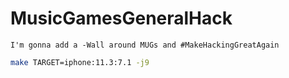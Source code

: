# MusicGamesGeneralHack
```
I'm gonna add a -Wall around MUGs and #MakeHackingGreatAgain
```

```sh
make TARGET=iphone:11.3:7.1 -j9
```

